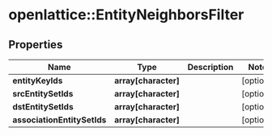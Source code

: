 # openlattice::EntityNeighborsFilter

## Properties
Name | Type | Description | Notes
------------ | ------------- | ------------- | -------------
**entityKeyIds** | **array[character]** |  | [optional] 
**srcEntitySetIds** | **array[character]** |  | [optional] 
**dstEntitySetIds** | **array[character]** |  | [optional] 
**associationEntitySetIds** | **array[character]** |  | [optional] 


